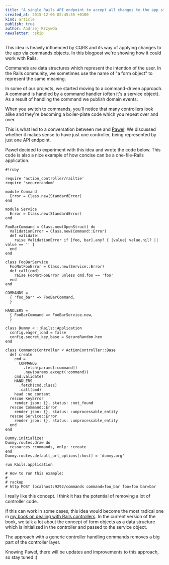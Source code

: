 ```yaml
---
title: "A single Rails API endpoint to accept all changes to the app state"
created_at: 2015-12-06 02:45:55 +0100
kind: article
publish: true
author: Andrzej Krzywda
newsletter: :skip
---
```


This idea is heavily influenced by CQRS and its way of applying changes to the app via commands objects. In this blogpost we're showing how it could work with Rails.

<!-- more -->

Commands are data structures which represent the intention of the user. In the Rails community, we sometimes use the name of "a form object" to represent the same meaning.

In some of our projects, we started moving to a command-driven approach. A command is handled by a command handler (often it's a service object). As a result of handling the command we publish domain events.

When you switch to commands, you'll notice that many controllers look alike and they're becoming a boiler-plate code which you repeat over and over.

This is what led to a conversation between me and [Paweł](https://twitter.com/pawelpacana). We discussed whether it makes sense to have just one controller, being represented by just one API endpoint.

Paweł decided to experiment with this idea and wrote the code below. This code is also a nice example of how concise can be a one-file-Rails application. 

```
#!ruby

require 'action_controller/railtie'
require 'securerandom'

module Command
  Error = Class.new(StandardError)
end

module Service
  Error = Class.new(StandardError)
end

FooBarCommand = Class.new(OpenStruct) do
  ValidationError = Class.new(Command::Error)
  def validate!
    raise ValidationError if [foo, bar].any? { |value| value.nil? || value == '' }
  end
end

class FooBarService
  FooNotFooError = Class.new(Service::Error)
  def call(cmd)
    raise FooNotFooError unless cmd.foo == 'foo'
  end
end

COMMANDS =
  { 'foo_bar' => FooBarCommand,
  }

HANDLERS =
  { FooBarCommand => FooBarService.new,
  }

class Dummy < ::Rails::Application
  config.eager_load = false
  config.secret_key_base = SecureRandom.hex
end

class CommandsController < ActionController::Base
  def create
    cmd =
      COMMANDS
        .fetch(params[:command])
        .new(params.except(:command))
    cmd.validate!
    HANDLERS
      .fetch(cmd.class)
      .call(cmd)
    head :no_content
  rescue KeyError
    render json: {}, status: :not_found
  rescue Command::Error
    render json: {}, status: :unprocessable_entity
  rescue Service::Error
    render json: {}, status: :unprocessable_entity
  end
end

Dummy.initialize!
Dummy.routes.draw do
  resources :commands, only: :create
end
Dummy.routes.default_url_options[:host] = 'dummy.org'

run Rails.application

# How to run this example:
#
# rackup
# http POST localhost:9292/commands command=foo_bar foo=foo bar=bar
```

I really like this concept. I think it has the potential of removing a lot of controller code. 

If this can work in some cases, this idea would become the most radical one in [my book on dealing with Rails controllers](http://controllers.rails-refactoring.com). In the current version of the book, we talk a lot about the concept of form objects as a data structure which is initialized in the controller and passed to the service object. 

The approach with a generic controller handling commands removes a big part of the controller layer. 

Knowing Paweł, there will be updates and improvements to this approach, so stay tuned :)
